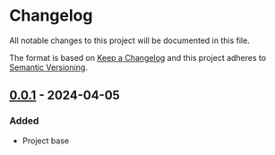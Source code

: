 # Changelog

All notable changes to this project will be documented in this file.

The format is based on [Keep a Changelog](https://keepachangelog.com/)
and this project adheres to [Semantic Versioning](https://semver.org/).

## [0.0.1] - 2024-04-05

### Added

- Project base

[0.0.1]: https://github.com/vrsf-pulselink/user-service/releases/tag/v0.0.1
